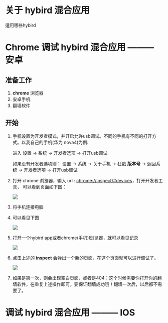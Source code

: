# 关于 hybird 混合应用

适用哪些hybird

# Chrome 调试 hybird 混合应用 ——— 安卓

## 准备工作

1. **chrome** 浏览器
2. 安卓手机
3. 翻墙软件

## 开始

1. 手机设置为开发者模式，并开启允许usb调试。不同的手机有不同的打开方式。以我自己的手机(华为 nova4)为例:

   进入 设置 -> 系统 -> 开发者选项 -> 打开usb调试

   如果没有开发者选项则： 设置 -> 系统 -> 关于手机 -> 狂戳 **版本号** -> 返回系统 ->  开发者选项 -> 打开usb调试

2. 打开 chrome 浏览器，输入 url : [chrome://inspect/#devices](chrome://inspect/#devices)，打开开发者工具， 可以看到页面如下图：

   ![](/Users/mimee/Documents/my-git/学习笔记/10_工具/image/20190613hybird_1.png)

3. 将手机连接电脑

4. 可以看见下图

   ![](/Users/mimee/Documents/my-git/学习笔记/10_工具/image/20190613hybird_2.png)

5. 打开一个hybird app或者chrome(手机)l浏览器，就可以看见记录

   ![](/Users/mimee/Documents/my-git/学习笔记/10_工具/image/20190613hybird_3.png)

6. 点击上述的 **inspect** 会弹出一个新的页面，在这个页面就可以进行调试了。

   ![](/Users/mimee/Documents/my-git/学习笔记/10_工具/image/20190613hybird_4.png)

7. 如果是第一次，则会出现空白页面，或者是404；这个时候需要你打开你的翻墙软件，在重复上述操作即可。要保证翻墙成功哦！翻墙一次后，以后都不需要了。



# 调试 hybird 混合应用 ——— IOS

